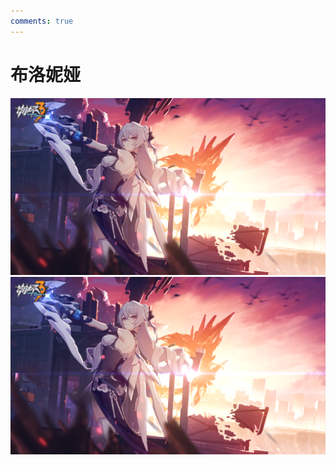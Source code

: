 ```yaml
---
comments: true
---
```

# 布洛妮娅
![布洛妮娅1](../BH3/bronya/布洛妮娅1.png)  
![布洛妮娅1](../BH3/bronya/布洛妮娅1.png)  
